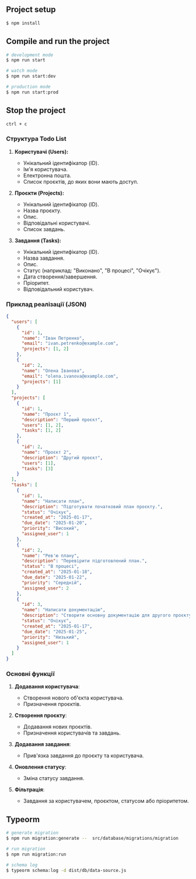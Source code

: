 ## Project setup

```bash
$ npm install
```

## Compile and run the project

```bash
# development mode
$ npm run start

# watch mode
$ npm run start:dev

# production mode
$ npm run start:prod
```

## Stop the project

```bash
ctrl + c
```


### Структура Todo List

1. **Користувачі (Users):**
   - Унікальний ідентифікатор (ID).
   - Ім'я користувача.
   - Електронна пошта.
   - Список проєктів, до яких вони мають доступ.

2. **Проєкти (Projects):**
   - Унікальний ідентифікатор (ID).
   - Назва проєкту.
   - Опис.
   - Відповідальні користувачі.
   - Список завдань.

3. **Завдання (Tasks):**
   - Унікальний ідентифікатор (ID).
   - Назва завдання.
   - Опис.
   - Статус (наприклад: "Виконано", "В процесі", "Очікує").
   - Дата створення/завершення.
   - Пріоритет.
   - Відповідальний користувач.

### Приклад реалізації (JSON)
```json
{
  "users": [
    {
      "id": 1,
      "name": "Іван Петренко",
      "email": "ivan.petrenko@example.com",
      "projects": [1, 2]
    },
    {
      "id": 2,
      "name": "Олена Іванова",
      "email": "olena.ivanova@example.com",
      "projects": [1]
    }
  ],
  "projects": [
    {
      "id": 1,
      "name": "Проєкт 1",
      "description": "Перший проєкт",
      "users": [1, 2],
      "tasks": [1, 2]
    },
    {
      "id": 2,
      "name": "Проєкт 2",
      "description": "Другий проєкт",
      "users": [1],
      "tasks": [3]
    }
  ],
  "tasks": [
    {
      "id": 1,
      "name": "Написати план",
      "description": "Підготувати початковий план проєкту.",
      "status": "Очікує",
      "created_at": "2025-01-17",
      "due_date": "2025-01-20",
      "priority": "Високий",
      "assigned_user": 1
    },
    {
      "id": 2,
      "name": "Рев'ю плану",
      "description": "Перевірити підготовлений план.",
      "status": "В процесі",
      "created_at": "2025-01-18",
      "due_date": "2025-01-22",
      "priority": "Середній",
      "assigned_user": 2
    },
    {
      "id": 3,
      "name": "Написати документацію",
      "description": "Створити основну документацію для другого проєкту.",
      "status": "Очікує",
      "created_at": "2025-01-17",
      "due_date": "2025-01-25",
      "priority": "Низький",
      "assigned_user": 1
    }
  ]
}
```

### Основні функції
1. **Додавання користувача**:
   - Створення нового об'єкта користувача.
   - Призначення проєктів.

2. **Створення проєкту**:
   - Додавання нових проєктів.
   - Призначення користувачів та завдань.

3. **Додавання завдання**:
   - Прив'язка завдання до проєкту та користувача.

4. **Оновлення статусу**:
   - Зміна статусу завдання.

5. **Фільтрація**:
   - Завдання за користувачем, проєктом, статусом або пріоритетом.


## Typeorm

```bash
# generate migration
$ npm run migration:generate --  src/database/migrations/migration

# run migration
$ npm run migration:run

# schema log
$ typeorm schema:log -d dist/db/data-source.js
```


